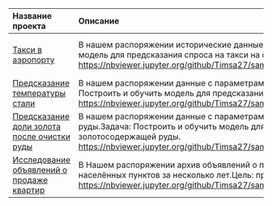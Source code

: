 | Название проекта | Описание | Используемые библиотеки | 
| :---------------------- | :---------------------- | :---------------------- |
| [Такси в аэропорту](taxi_in_airport)| В нашем распоряжении исторические данные о заказах такси в аэропорту. Задача: Построить и обучить модель для предсказания спроса на такси на следующий час. https://nbviewer.jupyter.org/github/Timsa27/sample_project/blob/main/taxi_in_airport/taxi_in_airports.ipynb| *pandas*,*matplotlib*, *seaborn*,*numpy*,*scipy*, *sklearn*, *LGBMRegressor* |
| [Предсказание температуры стали](steel_cooking)| В нашем распоряжении данные с параметрами технолоческого процесса приготовления стали.Задача: Построить и обучить модель для предсказания температуры стали. https://nbviewer.jupyter.org/github/Timsa27/sample_project/blob/main/steel_cooking/steel_cooking.ipynb| *pandas*,*matplotlib*, *seaborn*,*numpy*,*scipy*, *sklearn*, *lightgbm* |
| [Предсказание доли золота после очистки руды](gold_recovery)| В нашем распоряжении данные с параметрами добычи и очистки золота из золотосодержащей руды.Задача: Построить и обучить модель для предсказания коэффициента восстановления золота из золотосодержащей руды. https://nbviewer.jupyter.org/github/Timsa27/sample_project/blob/main/gold_recovery/gold_recovery.ipynb| *pandas*,*matplotlib*, *seaborn*,*numpy*,*scipy*, *sklearn*, ** |
| [Исследование объявлений о продаже квартир](cost_of_apartaments)| В Нашем распоряжении архив объявлений о продаже квартир в Санкт-Петербурге и соседних населённых пунктов за несколько лет.Цель: предсказать рыночную стоимость недвижимостия. https://nbviewer.jupyter.org/github/Timsa27/sample_project/blob/main/cost_of_apartaments/eda_portfolio.ipynb| *pandas*,*matplotlib*, *seaborn*,*numpy* |
